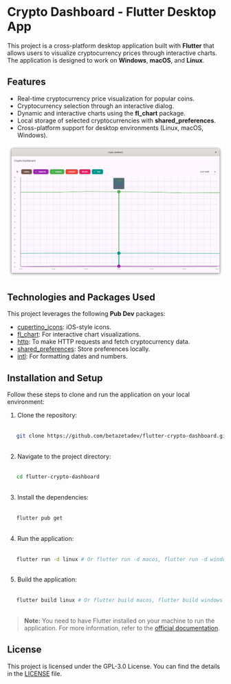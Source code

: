 # Crypto Dashboard - Flutter Desktop App

This project is a cross-platform desktop application built with **Flutter** that allows users to visualize cryptocurrency prices through interactive charts. The application is designed to work on **Windows**, **macOS**, and **Linux**.

## Features

- Real-time cryptocurrency price visualization for popular coins.
- Cryptocurrency selection through an interactive dialog.
- Dynamic and interactive charts using the **fl_chart** package.
- Local storage of selected cryptocurrencies with **shared_preferences**.
- Cross-platform support for desktop environments (Linux, macOS, Windows).

![App Screenshot](./Screenshot.png)

## Technologies and Packages Used

This project leverages the following **Pub Dev** packages:

- [cupertino_icons](https://pub.dev/packages/cupertino_icons): iOS-style icons.
- [fl_chart](https://pub.dev/packages/fl_chart): For interactive chart visualizations.
- [http](https://pub.dev/packages/http): To make HTTP requests and fetch cryptocurrency data.
- [shared_preferences](https://pub.dev/packages/shared_preferences): Store preferences locally.
- [intl](https://pub.dev/packages/intl): For formatting dates and numbers.

## Installation and Setup

Follow these steps to clone and run the application on your local environment:

1. Clone the repository:
```bash

   git clone https://github.com/betazetadev/flutter-crypto-dashboard.git
    
```
2. Navigate to the project directory:
```bash

   cd flutter-crypto-dashboard
    
```

3. Install the dependencies:
```bash

   flutter pub get
    
```

4. Run the application:
```bash

   flutter run -d linux # Or flutter run -d macos, flutter run -d windows
    
```

5. Build the application:
```bash

   flutter build linux # Or flutter build macos, flutter build windows
   
```   

> **Note:** You need to have Flutter installed on your machine to run the application. For more information, refer to the [official documentation](https://flutter.dev/docs/get-started/install).


## License

This project is licensed under the GPL-3.0 License. You can find the details in the [LICENSE](LICENSE) file.
